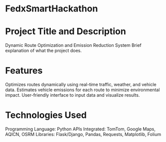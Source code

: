 # FedxSmartHackathon

# Project Title and Description
Dynamic Route Optimization and Emission Reduction System
Brief explanation of what the project does.

# Features
Optimizes routes dynamically using real-time traffic, weather, and vehicle data.
Estimates vehicle emissions for each route to minimize environmental impact.
User-friendly interface to input data and visualize results.

# Technologies Used

Programming Language: Python
APIs Integrated: TomTom, Google Maps, AQICN, OSRM
Libraries: Flask/Django, Pandas, Requests, Matplotlib, Folium
